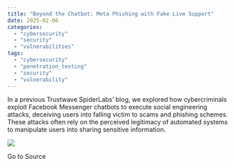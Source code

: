```yaml
---
title: "Beyond the Chatbot: Meta Phishing with Fake Live Support"
date: 2025-02-06
categories: 
  - "cybersecurity"
  - "security"
  - "vulnerabilities"
tags: 
  - "cybersecurity"
  - "penetration_testing"
  - "security"
  - "vulnerability"
---
```


In a previous Trustwave SpiderLabs’ blog, we explored how cybercriminals exploit Facebook Messenger chatbots to execute social engineering attacks, deceiving users into falling victim to scams and phishing schemes. These attacks often rely on the perceived legitimacy of automated systems to manipulate users into sharing sensitive information.

![](https://track.hubspot.com/__ptq.gif?a=21158977&k=14&r=https%3A%2F%2Fwww.trustwave.com%2Fen-us%2Fresources%2Fblogs%2Fspiderlabs-blog%2Fbeyond-the-chatbot-meta-phishing-with-fake-live-support%2F&bu=https%253A%252F%252Fwww.trustwave.com%252Fen-us%252Fresources%252Fblogs%252Fspiderlabs-blog&bvt=rss)

Go to Source
